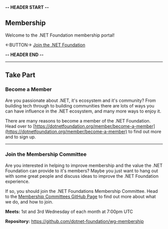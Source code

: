 **-- HEADER START --**

## Membership

Welcome to the .NET Foundation membership portal!

<-BUTTON-> [Join the .NET Foundation](https://dotnetfoundation.org/member/become-a-member)

**-- HEADER END --**

---

## Take Part

### Become a Member

Are you passionate about .NET, it's ecosystem and it's community? From building tech through to building communities there are lots of ways you can have influence in the .NET ecosystem, and many more ways to enjoy it.

There are many reasons to become a member of the .NET Foundation. Head over to [https://dotnetfoundation.org/member/become-a-member](https://dotnetfoundation.org/member/become-a-member) to find out more and to sign up.

---

### Join the Membership Committee

Are you interested in helping to improve membership and the value the .NET Foundation can provide to it's members? Maybe you just want to hang out with some great people and discuss ideas to improve the .NET Foundation experience. 

If so, you should join the .NET Foundations Membership Committee. Head to the [Membership Committees GitHub Page](https://github.com/dotnet-foundation/wg-membership) to find out more about what we do, and how to join.

**Meets:** 1st and 3rd Wednesday of each month at 7:00pm UTC

**Repository:** https://github.com/dotnet-foundation/wg-membership
